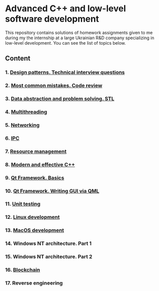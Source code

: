 # Advanced C++ and low-level software development
This repository contains solutions of homework assignments given to me during my the internship at a large Ukrainian R&D company specializing in low-level development. You can see the list of topics below.
## Content
### 1. [Design patterns. Technical interview questions](Homework/Task_1_FactoryMethod)

### 2. [Most common mistakes. Code review](Homework/Task_2_CodeReview)

### 3. [Data abstraction and problem solving. STL](Homework/Task_3_STL)

### 4. [Multithreading](Homework/Task_4_ThreadPool)

### 5. [Networking](Homework/Task_5_Network)

### 6. [IPC](Homework/Task_6_IPC)

### 7. [Resource management](Homework/Task_7_ResourceManagement)

### 8. [Modern and effective C++](Homework/Task_8_ForwardList)

### 9. [Qt Framework. Basics](Homework/Task_9_QtBasicConcepts)

### 10. [Qt Framework. Writing GUI via QML](Homework/Task_10_QtGUIviaQML)

### 11. [Unit testing](Homework/Task_11_UnitTesting)

### 12. [Linux development](Homework/Task_12_LinuxDevelopment)

### 13. [MacOS development](Homework/Task_13_MacOSDevelopment)

### 14. Windows NT architecture. Part 1

### 15. Windows NT architecture. Part 2

### 16. [Blockchain](Homework/Task_14_Blockchain)

### 17. Reverse engineering
